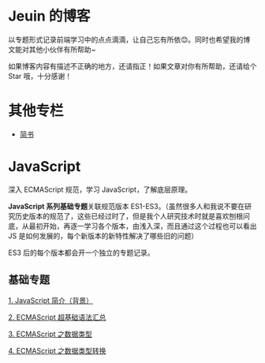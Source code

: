 # Jeuin 的博客
以专题形式记录前端学习中的点点滴滴，让自己忘有所依:blush:。同时也希望我的博文能对其他小伙伴有所帮助~

如果博客内容有描述不正确的地方，还请指正！如果文章对你有所帮助，还请给个 Star 哦，十分感谢！

# 其他专栏
- [简书](https://www.jianshu.com/u/08e3501ff8fb)

# JavaScript
深入 ECMAScript 规范，学习 JavaScript，了解底层原理。

**JavaScript 系列基础专题**关联规范版本 ES1-ES3。（虽然很多人和我说不要在研究历史版本的规范了，这些已经过时了，但是我个人研究技术时就是喜欢刨根问底，从最初开始，再逐一学习各个版本，由浅入深，而且通过这个过程也可以看出 JS 是如何发展的，每个新版本的新特性解决了哪些旧的问题）

ES3 后的每个版本都会开一个独立的专题记录。

## 基础专题
[1. JavaScript 简介（背景）](https://github.com/jejuin/Blog/issues/16)

[2. ECMAScript 超基础语法汇总](https://github.com/jejuin/Blog/issues/17)

[3. ECMAScript 之数据类型](https://github.com/jejuin/Blog/issues/18)

[4. ECMAScript 之数据类型转换](https://github.com/jejuin/Blog/issues/19)

